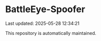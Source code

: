# BattleEye-Spoofer

Last updated: 2025-05-28 12:34:21

This repository is automatically maintained.
